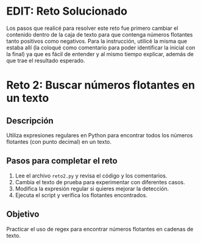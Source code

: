 # EDIT: Reto Solucionado

Los pasos que realicé para resolver este reto fue primero cambiar el contenido dentro de la caja de texto para que contenga números flotantes tanto positivos como negativos. Para la instrucción, utilicé la misma que estaba allí (la coloqué como comentario para poder identificar la inicial con la final) ya que es fácil de entender y al mismo tiempo explicar, además de que trae el resultado esperado.

# Reto 2: Buscar números flotantes en un texto

## Descripción
Utiliza expresiones regulares en Python para encontrar todos los números flotantes (con punto decimal) en un texto.

## Pasos para completar el reto
1. Lee el archivo `reto2.py` y revisa el código y los comentarios.
2. Cambia el texto de prueba para experimentar con diferentes casos.
3. Modifica la expresión regular si quieres mejorar la detección.
4. Ejecuta el script y verifica los flotantes encontrados.

## Objetivo
Practicar el uso de regex para encontrar números flotantes en cadenas de texto.
